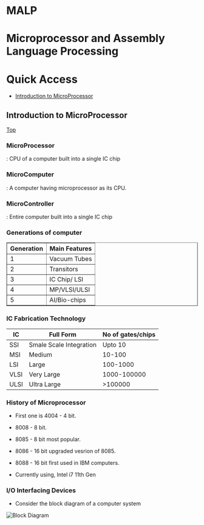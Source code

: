 # MALP

# Microprocessor and Assembly Language Processing

# Quick Access

- [Introduction to MicroProcessor](#introduction-to-microprocessor)

## Introduction to MicroProcessor

[Top](#quick-access)

### MicroProcessor

: CPU of a computer built into a single IC chip

### MicroComputer

: A computer having microprocessor as its CPU.

### MicroController

: Entire computer built into a single IC chip

### Generations of computer

<table border=1>
<tr><th>Generation</th><th>Main Features</th></tr>
<tr><td>1</td><td>Vacuum Tubes</td></tr>
<tr><td>2</td><td>Transitors</td></tr>
<tr><td>3</td><td>IC Chip/ LSI </td></tr>
<tr><td>4</td><td>MP/VLSI/ULSI </td></tr>
<tr><td>5</td><td>AI/Bio-chips </td></tr>
</table>

### IC Fabrication Technology

| IC   | Full Form               | No of gates/chips |
| ---- | ----------------------- | ----------------- |
| SSI  | Smale Scale Integration | Upto 10           |
| MSI  | Medium                  | 10-100            |
| LSI  | Large                   | 100-1000          |
| VLSI | Very Large              | 1000-100000       |
| ULSI | Ultra Large             | >100000           |

### History of Microprocessor

- First one is 4004 - 4 bit.
- 8008 - 8 bit.
- 8085 - 8 bit most popular.
- 8086 - 16 bit upgraded vesrion of 8085.
- 8088 - 16 bit first used in IBM computers.

- Currently using, Intel i7 11th Gen

### I/O Interfacing Devices

- Consider the block diagram of a computer system

![Block Diagram](https://github.com/kushalSB/MALP/tree/master/PicsReadME/BlockDiagramOfComputer.png?raw=true)
